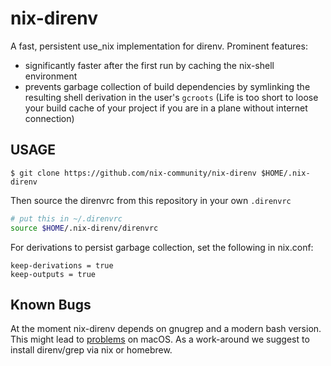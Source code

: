 # nix-direnv

A fast, persistent use_nix implementation for direnv.
Prominent features:

- significantly faster after the first run by caching the nix-shell environment
- prevents garbage collection of build dependencies by symlinking the resulting
  shell derivation in the user's `gcroots` (Life is too short to loose your
  build cache of your project if you are in a plane without internet connection)

## USAGE

```console
$ git clone https://github.com/nix-community/nix-direnv $HOME/.nix-direnv
```

Then source the direnvrc from this repository in your own `.direnvrc`

```bash
# put this in ~/.direnvrc
source $HOME/.nix-direnv/direnvrc
```

For derivations to persist garbage collection, set the following in nix.conf:

```
keep-derivations = true
keep-outputs = true
```

## Known Bugs

At the moment nix-direnv depends on gnugrep and a modern bash version.
This might lead to [problems](https://github.com/nix-community/nix-direnv/issues/3) on macOS.
As a work-around we suggest to install direnv/grep via nix or homebrew.
